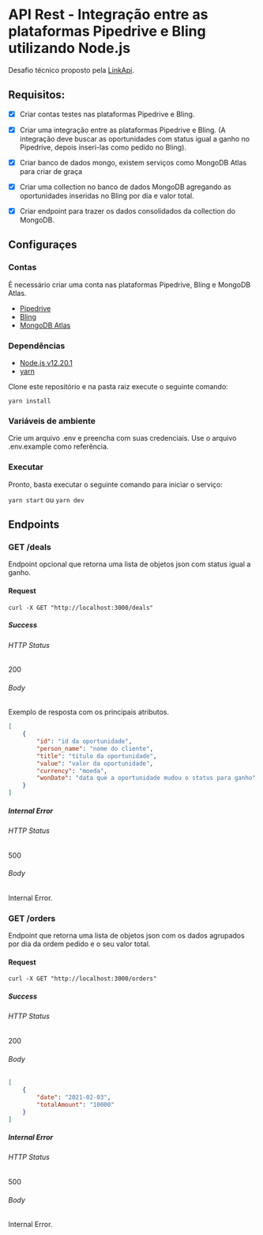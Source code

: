 # API Rest - Integração entre as plataformas Pipedrive e Bling utilizando Node.js

Desafio técnico proposto pela [LinkApi](https://linkapi.gupy.io/).

## Requisitos:

- [x] Criar contas testes nas plataformas Pipedrive e Bling.

- [x] Criar uma integração entre as plataformas Pipedrive e Bling. (A integração deve buscar as oportunidades com status igual a ganho no Pipedrive, depois inseri-las como pedido no Bling).

- [x] Criar banco de dados mongo, existem serviços como MongoDB Atlas para criar de graça

- [x] Criar uma collection no banco de dados MongoDB agregando as oportunidades inseridas no Bling por dia e valor total.

- [x] Criar endpoint para trazer os dados consolidados da collection do MongoDB.

## Configuraçes

### Contas

É necessário criar uma conta nas plataformas Pipedrive, Bling e MongoDB Atlas.

- [Pipedrive](https://www.pipedrive.com/pt)
- [Bling](https://www.bling.com.br/home)
- [MongoDB Atlas](https://www.mongodb.com/cloud/atlas)

### Dependências

- [Node.js v12.20.1](https://nodejs.org/en/blog/release/v12.20.1/)
- [yarn](https://yarnpkg.com/)

Clone este repositório e na pasta raiz execute o seguinte comando:

`yarn install`

### Variáveis de ambiente

Crie um arquivo .env e preencha com suas credenciais. Use o arquivo .env.example como referência.

### Executar

Pronto, basta executar o seguinte comando para iniciar o serviço:

`yarn start` ou `yarn dev`

## Endpoints

### GET /deals

Endpoint opcional que retorna uma lista de objetos json com status igual a ganho.

#### Request

`curl -X GET "http://localhost:3000/deals"`

##### Success

###### HTTP Status

200

###### Body

Exemplo de resposta com os principais atributos.

```json
[
    {
        "id": "id da oportunidade",
        "person_name": "nome do cliente",
        "title": "título da oportunidade",
        "value": "valor da oportunidade",
        "currency": "moeda",
        "wonDate": "data que a oportunidade mudou o status para ganho"
    }
]
```

##### Internal Error

###### HTTP Status

500

###### Body

Internal Error.

### GET /orders

Endpoint que retorna uma lista de objetos json com os dados agrupados por dia da ordem pedido e o seu valor total.

#### Request

`curl -X GET "http://localhost:3000/orders"`

##### Success

###### HTTP Status

200

###### Body

```json
[
    {
        "date": "2021-02-03",
        "totalAmount": "10000"
    }
]
```

##### Internal Error

###### HTTP Status

500

###### Body

Internal Error.
